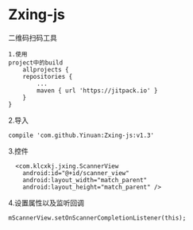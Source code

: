 # Zxing-js
二维码扫码工具
    
    1.使用
    project中的build
    	allprojects {
		repositories {
			...
			maven { url 'https://jitpack.io' }
		}
	}

  2.导入 
  
    compile 'com.github.Yinuan:Zxing-js:v1.3'
  
  3.控件
  
      <com.klcxkj.jxing.ScannerView
        android:id="@+id/scanner_view"
        android:layout_width="match_parent"
        android:layout_height="match_parent" />
        
   4.设置属性以及监听回调
   
    mScannerView.setOnScannerCompletionListener(this);
